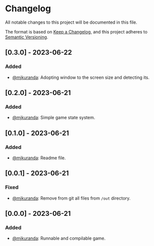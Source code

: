 # Changelog

All notable changes to this project will be documented in this file.

The format is based on [Keep a Changelog](https://keepachangelog.com/en/1.0.0/),
and this project adheres to [Semantic Versioning](https://semver.org/spec/v2.0.0.html).

## [0.3.0] - 2023-06-22
### Added
- [@mjkuranda](https://github.com/mjkuranda): Adopting window to the screen size and detecting its.

## [0.2.0] - 2023-06-21
### Added
- [@mjkuranda](https://github.com/mjkuranda): Simple game state system.

## [0.1.0] - 2023-06-21
### Added
- [@mjkuranda](https://github.com/mjkuranda): Readme file.

## [0.0.1] - 2023-06-21
### Fixed
- [@mjkuranda](https://github.com/mjkuranda): Remove from git all files from `/out` directory.

## [0.0.0] - 2023-06-21
### Added
- [@mjkuranda](https://github.com/mjkuranda): Runnable and compilable game.